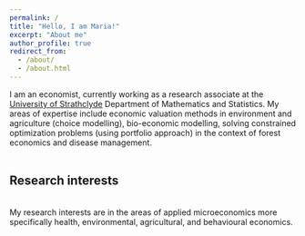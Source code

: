 ```yaml
---
permalink: /
title: "Hello, I am Maria!"
excerpt: "About me"
author_profile: true
redirect_from: 
  - /about/
  - /about.html
---
```


I am an economist, currently working as a research associate at the [University of Strathclyde](https://www.strath.ac.uk/) Department of Mathematics and Statistics. My areas of expertise include economic valuation methods in environment and agriculture (choice modelling), bio-economic modelling, solving constrained optimization problems (using portfolio approach) in the context of forest economics and disease management. 
<br>
<br>
## Research interests
<br>
My research interests are in the areas of applied microeconomics more specifically health, environmental, agricultural, and behavioural economics.
